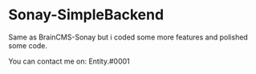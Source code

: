 # Sonay-SimpleBackend
Same as BrainCMS-Sonay but i coded some more features and polished some code. 

You can contact me on: Entity.#0001
